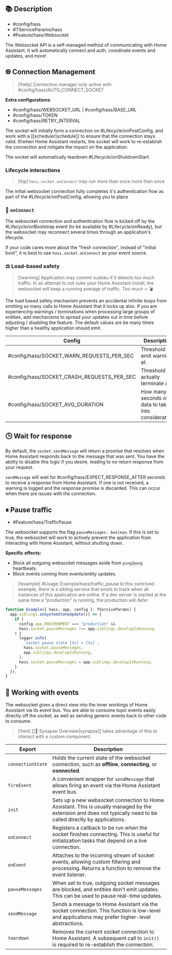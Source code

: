 ## 📚 Description

- #config/hass 
- #TServiceParams/hass
- #Feature/hass/Websocket

The Websocket API is a self-managed method of communicating with Home Assistant. It will automatically connect and auth, coordinate events and updates, and more!

## 🌐 Connection Management

> [!help] Connection manager only active with #config/hass/AUTO_CONNECT_SOCKET

**Extra configurations**:
- #config/hass/WEBSOCKET_URL | #config/hass/BASE_URL
- #config/hass/TOKEN
- #config/hass/RETRY_INTERVAL

The socket will initially form a connection on #Lifecycle/onPostConfig, and work with a [[scheduler|schedule]] to ensure that the connection stays valid. If/when Home Assistant restarts, the socket will work to re-establish the connection and mitigate the impact on the application.

The socket will automatically teardown #Lifecycle/onShutdownStart.

### Lifecycle interactions

> [!tip] `hass.socket.onConnect` may run more than once more than once

The initial websocket connection fully completes it's authentication flow as part of the #Lifecycle/onPostConfig, allowing you to place 

### 🔄 `onConnect`

The websocket connection and authentication flow is kicked off by the #Lifecycle/onBootstrap event (to be available by #Lifecycle/onReady), but the websocket may reconnect several times through an application's lifecycle. 

If your code cares more about the "fresh connection", instead of "initial boot", it is best to use `hass.socket.onConnect` as your event source.

### ⚖️ Load-based safety 

> [!warning] Application may commit sudoku if it detects too much traffic.
> In an attempt to not nuke your Home Assistant install, the websocket will keep a running average of traffic. Too much = 💣

The load based safety mechanism prevents an accidental infinite loops from emitting so many calls to Home Assistant that it locks up also. If you are experiencing warnings / terminations when processing large groups of entities, add mechanisms to spread your updates out in time before adjusting / disabling the feature. The default values are be many times higher than a healthy application should emit.

| Config                                     | Description                                          |
| ------------------------------------------ | ---------------------------------------------------- |
| #config/hass/SOCKET_WARN_REQUESTS_PER_SEC  | Threshold to emit warnings at.                       |
| #config/hass/SOCKET_CRASH_REQUESTS_PER_SEC | Threshold to actually terminate at.                  |
| #config/hass/SOCKET_AVG_DURATION           | How many seconds of data to take into consideration. |

## 🕒 Wait for response

By default, the `socket.sendMessage` will return a promise that resolves when Home Assistant responds back to the message that was sent. You have the ability to disable this logic if you desire, leading to no return response from your request.

`sendMessage` will wait for #config/hass/EXPECT_RESPONSE_AFTER seconds to receive a response from Home Assistant. If one is not received, a warning is logged and the response promise is discarded. This can occur when there are issues with the connection.

## ⏸ Pause traffic

- #Feature/hass/TrafficPause

The websocket supports the flag `pauseMessages: boolean`. If this is set to true, the websocket will work to actively prevent the application from interacting with Home Assistant, without shutting down.

**Specific effects:**
- Block all outgoing websocket messages aside from `ping`/`pong` heartbeats.
- Block events coming from events/entity updates.

> [!example] #Usage-Example/hass/traffic_pause
> In this contrived example, there is a sibling service that exists to track when all instances of this application are online. If a dev server is started at the same time a "production" is running, the production will defer

```typescript
function Example({ hass, app, config }: TServiceParams) {
  app.siblings.onSystemStateUpdate(() => {
    if (
      config.app.ENVIRONMENT === "production" &&
      hass.socket.pauseMessages !== app.siblings.developIsRunning
    ) {
      logger.info(
        `socket pause state [%s] > [%s]`,
        hass.socket.pauseMessages,
        app.siblings.developIsRunning,
      );
      hass.socket.pauseMessages = app.siblings.developIsRunning;
    }
  });
}
```

## 📡 Working with events

The websocket gives a direct view into the inner workings of Home Assistant via its event bus. You are able to consume topic events easily directly off the socket, as well as sending generic events back to other code to consume. 

> [!hint] [[🧭 Synapse Overview|synapse]] takes advantage of this to interact with a custom component.

| Export            | Description                                                                                                                                                       |
| ----------------- | ----------------------------------------------------------------------------------------------------------------------------------------------------------------- |
| `connectionState` | Holds the current state of the websocket connection, such as **offline**, **connecting**, or **connected**.                                                       |
| `fireEvent`       | A convenient wrapper for `sendMessage` that allows firing an event via the Home Assistant event bus.                                                              |
| `init`            | Sets up a new websocket connection to Home Assistant. This is usually managed by the extension and does not typically need to be called directly by applications. |
| `onConnect`       | Registers a callback to be run when the socket finishes connecting. This is useful for initialization tasks that depend on a live connection.                     |
| `onEvent`         | Attaches to the incoming stream of socket events, allowing custom filtering and processing. Returns a function to remove the event listener.                      |
| `pauseMessages`   | When set to true, outgoing socket messages are blocked, and entities don't emit updates. This can be used to pause real-time updates.                             |
| `sendMessage`     | Sends a message to Home Assistant via the socket connection. This function is low-level and applications may prefer higher-level abstractions.                    |
| `teardown`        | Removes the current socket connection to Home Assistant. A subsequent call to `init()` is required to re-establish the connection.                                |
